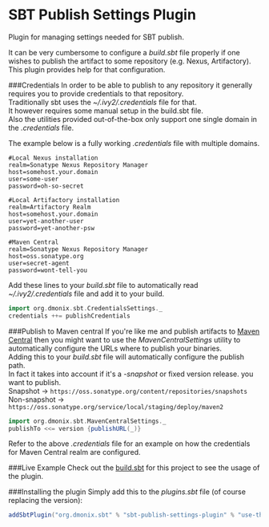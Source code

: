 # SBT Publish Settings Plugin
Plugin for managing settings needed for SBT publish.

It can be very cumbersome to configure a _build.sbt_ file properly if one wishes to publish the artifact to some repository (e.g. Nexus, Artifactory).  
This plugin provides help for that configuration.

###Credentials
In order to be able to publish to any repository it generally requires you to provide credentials to that repository.  
Traditionally sbt uses the _~/.ivy2/.credentials_ file for that.  
It however requires some manual setup in the build.sbt file.  
Also the utilities provided out-of-the-box only support one single domain in the _.credentials_ file.  

The example below is a fully working _.credentials_ file with multiple domains.   
```script
#Local Nexus installation
realm=Sonatype Nexus Repository Manager
host=somehost.your.domain
user=some-user
password=oh-so-secret

#Local Artifactory installation
realm=Artifactory Realm
host=somehost.your.domain
user=yet-another-user
password=yet-another-psw

#Maven Central
realm=Sonatype Nexus Repository Manager
host=oss.sonatype.org
user=secret-agent
password=wont-tell-you
```

Add these lines to your _build.sbt_ file to automatically read _~/.ivy2/.credentials_ file and add it to your build.
```scala
import org.dmonix.sbt.CredentialsSettings._
credentials ++= publishCredentials
```

###Publish to Maven central
If you're like me and publish artifacts to [Maven Central](https://oss.sonatype.org) then you might want to use the _MavenCentralSettings_ utility to automatically configure the URLs where to publish your binaries.  
Adding this to your _build.sbt_ file will automatically configure the publish path.  
In fact it takes into account if it's a _-snapshot_ or fixed version release. you want to publish.  
Snapshot -> `https://oss.sonatype.org/content/repositories/snapshots`  
Non-snapshot -> `https://oss.sonatype.org/service/local/staging/deploy/maven2`  

```scala
import org.dmonix.sbt.MavenCentralSettings._
publishTo <<= version {publishURL(_)}
```
Refer to the above _.credentials_ file for an example on how the credentials for Maven Central realm are configured.

###Live Example
Check out the [build.sbt](../blob/master/build.sbt) for this project to see the usage of the plugin.

###Installing the plugin
Simply add this to the _plugins.sbt_ file (of course replacing the version):
```scala
addSbtPlugin("org.dmonix.sbt" % "sbt-publish-settings-plugin" % "use-the-proper-version")
```